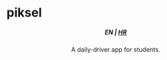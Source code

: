 <h1>piksel</h1>
<h5 align="center">
    EN | <a href="../README_HR.md">HR</a>
</h5>

<p align ="center">
    A daily-driver app for students.
</p>
